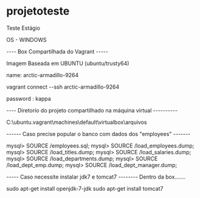 # projetoteste
Teste Estágio

OS - WINDOWS

---- Box Compartilhada do Vagrant -----


Imagem Baseada em UBUNTU (ubuntu/trusty64)

name: arctic-armadillo-9264

vagrant connect --ssh arctic-armadillo-9264

password : kappa

---- Diretorio do projeto compartilhado na máquina virtual ----------

C:\ubuntu\.vagrant\machines\default\virtualbox\arquivos

------ Caso precise popular o banco com dados dos "employees" -------

mysql> SOURCE <Diretorio da pasta de employees_db>/employees.sql;
mysql> SOURCE <Diretorio da pasta de employees_db>/load_employees.dump;
mysql> SOURCE <Diretorio da pasta de employees_db>/load_titles.dump;
mysql> SOURCE <Diretorio da pasta de employees_db>/load_salaries.dump;
mysql> SOURCE <Diretorio da pasta de employees_db>/load_departments.dump;
mysql> SOURCE <Diretorio da pasta de employees_db>/load_dept_emp.dump;
mysql> SOURCE <Diretorio da pasta de employees_db>/load_dept_manager.dump;

----- Caso necessite instalar jdk7 e tomcat7 --------
Dentro da box.......

sudo apt-get install openjdk-7-jdk
sudo apt-get install tomcat7

